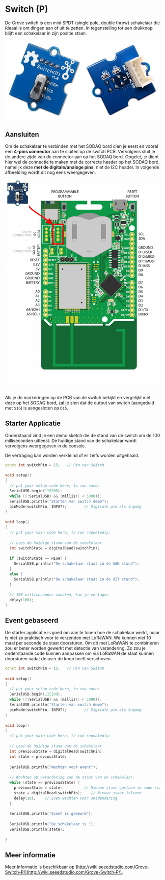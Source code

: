 # Switch (P)

De Grove switch is een mini SPDT (single pole, double throw) schakelaar die ideaal is om dingen aan of uit te zetten. In tegenstelling tot een drukknop blijft een schakelaar in zijn positie staan.

![De Switch (P)](./img/switch_p.jpg)

## Aansluiten

Om de schakelaar te verbinden met het SODAQ bord dien je eerst en vooral een **4-pins connector** aan te sluiten op de switch PCB. Vervolgens sluit je de andere zijde van de connector aan op het SODAQ bord. Opgelet, je dient hier wel de connectie te maken met de correcte header op het SODAQ bord, namelijk deze **met de digitale/analoge pins**, niet de I2C header. In volgende afbeelding wordt dit nog eens weergegeven.

![Switch op het SODAQ bord aansluiten](./img/connecting_switch_to_sodaq.png)

Als je de markeringen op de PCB van de switch bekijkt en vergelijkt met deze op het SODAQ bord, zal je zien dat de output van switch (aangeduid met `SIG`) is aangesloten op `D15`.

## Starter Applicatie

Onderstaand vind je een demo sketch die de stand van de switch om de 100 milliseconden uitleest. De huidige stand van de schakelaar wordt vervolgens weergegeven in de console.

De vertraging kan worden verkleind of er zelfs worden uitgehaald.

```cpp
const int switchPin = 15;   // Pin van Switch

void setup()
{
  // put your setup code here, to run once:
  SerialUSB.begin(115200);
  while ((!SerialUSB) && (millis() < 5000));
  SerialUSB.println("Starten van switch demo");
  pinMode(switchPin, INPUT);        // Digitale pin als ingang
}

void loop()
{
  // put your main code here, to run repeatedly:

  // Lees de huidige stand van de schakelaar
  int switchState = digitalRead(switchPin);

  if (switchState == HIGH) {
    SerialUSB.println("De schakelaar staat in de AAN stand");
  }
  else {
    SerialUSB.println("De schakelaar staat in de UIT stand");
  }

  // 100 milliseconden wachten, kan je verlagen
  delay(100);
}
```

## Event gebaseerd

De starter applicatie is goed om aan te tonen hoe de schakelaar werkt, maar is niet zo praktisch voor te verzenden met LoRaWAN. We kunnen niet 10 maal per seconde de staat doorsturen. Om dit met LoRaWAN te combineren zou er beter worden gewerkt met detectie van verandering. Zo zou je onderstaande code kunnen aanpassen om via LoRaWAN de staat kunnen doorsturen nadat de user de knop heeft verschoven.

```cpp
const int switchPin = 15;   // Pin van Switch

void setup()
{
  // put your setup code here, to run once:
  SerialUSB.begin(115200);
  while ((!SerialUSB) && (millis() < 5000));
  SerialUSB.println("Starten van switch demo");
  pinMode(switchPin, INPUT);        // Digitale pin als ingang
}

void loop()
{
  // put your main code here, to run repeatedly:

  // Lees de huidige stand van de schakelaar
  int previousState = digitalRead(switchPin);
  int state = previousState;

  SerialUSB.println("Wachten voor event");

  // Wachten op verandering van de staat van de schakelaar.
  while (state == previousState) {
    previousState = state;          // Nieuwe staat opslaan in oude staat
    state = digitalRead(switchPin);    // Nieuwe staat inlezen
    delay(10);    // Even wachten voor ontdendering
  }

  SerialUSB.println("Event is gebeurd");

  SerialUSB.println("De schakelaar is ");
  SerialUSB.println(state);
  
}
```

## Meer informatie

Meer informatie is beschikbaar op [http://wiki.seeedstudio.com/Grove-Switch-P/](http://wiki.seeedstudio.com/Grove-Switch-P/).